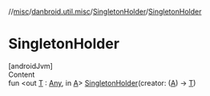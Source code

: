 //[misc](../../index.md)/[danbroid.util.misc](../index.md)/[SingletonHolder](index.md)/[SingletonHolder](-singleton-holder.md)



# SingletonHolder  
[androidJvm]  
Content  
fun <out [T](index.md) : [Any](https://kotlinlang.org/api/latest/jvm/stdlib/kotlin/-any/index.html), in [A](index.md)> [SingletonHolder](-singleton-holder.md)(creator: ([A](index.md)) -> [T](index.md))  



